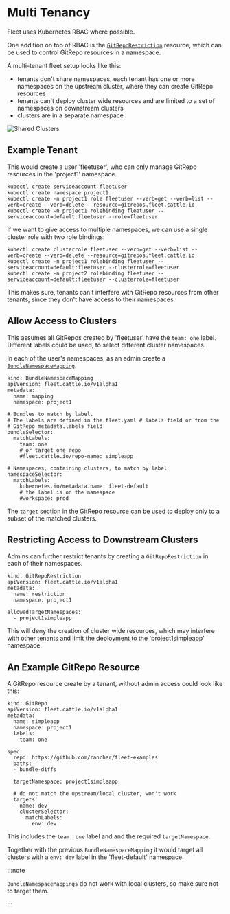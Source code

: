 # Multi Tenancy

Fleet uses Kubernetes RBAC where possible.

One addition on top of RBAC is the [`GitRepoRestriction`](namespaces#restricting-gitrepos) resource, which can be used to control GitRepo resources in a namespace.

A multi-tenant fleet setup looks like this:

* tenants don't share namespaces, each tenant has one or more namespaces on the
  upstream cluster, where they can create GitRepo resources
* tenants can't deploy cluster wide resources and are limited to a set of
  namespaces on downstream clusters
* clusters are in a separate namespace

![Shared Clusters](/img/FleetSharedClusters.svg)

## Example Tenant

This would create a user 'fleetuser', who can only manage GitRepo resources in the 'project1' namespace.

    kubectl create serviceaccount fleetuser
    kubectl create namespace project1
    kubectl create -n project1 role fleetuser --verb=get --verb=list --verb=create --verb=delete --resource=gitrepos.fleet.cattle.io
    kubectl create -n project1 rolebinding fleetuser --serviceaccount=default:fleetuser --role=fleetuser

If we want to give access to multiple namespaces, we can use a single cluster role with two role bindings:

    kubectl create clusterrole fleetuser --verb=get --verb=list --verb=create --verb=delete --resource=gitrepos.fleet.cattle.io
    kubectl create -n project1 rolebinding fleetuser --serviceaccount=default:fleetuser --clusterrole=fleetuser
    kubectl create -n project2 rolebinding fleetuser --serviceaccount=default:fleetuser --clusterrole=fleetuser

This makes sure, tenants can't interfere with GitRepo resources from other tenants, since they don't have access to their namespaces.

## Allow Access to Clusters

This assumes all GitRepos created by 'fleetuser' have the `team: one` label. Different labels could be used, to select different cluster namespaces.

In each of the user's namespaces, as an admin create a [`BundleNamespaceMapping`](./namespaces#cross-namespace-deployments).

    kind: BundleNamespaceMapping
    apiVersion: fleet.cattle.io/v1alpha1
    metadata:
      name: mapping
      namespace: project1

    # Bundles to match by label.
    # The labels are defined in the fleet.yaml # labels field or from the
    # GitRepo metadata.labels field
    bundleSelector:
      matchLabels:
        team: one
        # or target one repo
        #fleet.cattle.io/repo-name: simpleapp

    # Namespaces, containing clusters, to match by label
    namespaceSelector:
      matchLabels:
        kubernetes.io/metadata.name: fleet-default
        # the label is on the namespace
        #workspace: prod

The [`target` section](./gitrepo-targets) in the GitRepo resource can be used to deploy only to a subset of the matched clusters.

## Restricting Access to Downstream Clusters

Admins can further restrict tenants by creating a `GitRepoRestriction` in each of their namespaces.

    kind: GitRepoRestriction
    apiVersion: fleet.cattle.io/v1alpha1
    metadata:
      name: restriction
      namespace: project1

    allowedTargetNamespaces:
      - project1simpleapp

This will deny the creation of cluster wide resources, which may interfere with other tenants and limit the deployment to the 'project1simpleapp' namespace.

## An Example GitRepo Resource

A GitRepo resource create by a tenant, without admin access could look like this:

    kind: GitRepo
    apiVersion: fleet.cattle.io/v1alpha1
    metadata:
      name: simpleapp
      namespace: project1
      labels:
        team: one

    spec:
      repo: https://github.com/rancher/fleet-examples
      paths:
      - bundle-diffs

      targetNamespace: project1simpleapp

      # do not match the upstream/local cluster, won't work
      targets:
      - name: dev
        clusterSelector:
          matchLabels:
            env: dev

This includes the `team: one` label and and the required `targetNamespace`.

Together with the previous `BundleNamespaceMapping` it would target all clusters with a `env: dev` label in the 'fleet-default' namespace.

:::note

`BundleNamespaceMappings` do not work with local clusters, so make sure not to target them.

:::
